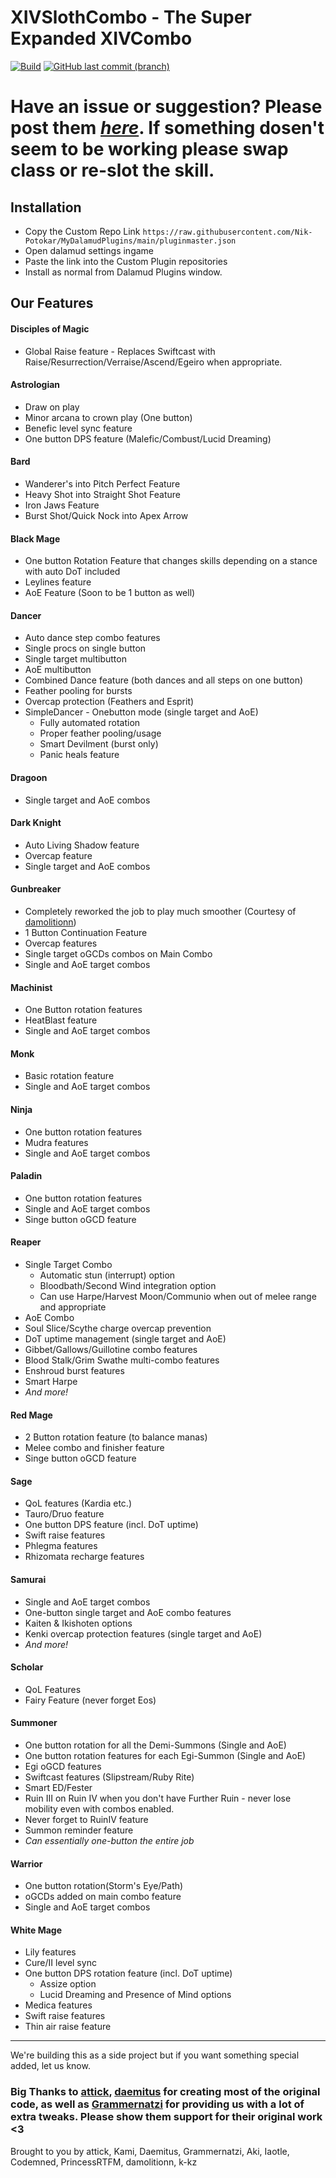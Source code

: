 # XIVSlothCombo - The Super Expanded XIVCombo

[![Build](https://img.shields.io/github/workflow/status/Nik-Potokar/XIVSlothCombo/Build?style=for-the-badge)](https://github.com/Nik-Potokar/XIVSlothCombo/actions/workflows/build.yml)
[![GitHub last commit (branch)](https://img.shields.io/github/last-commit/Nik-Potokar/XIVSlothCombo/main?style=for-the-badge)](https://github.com/Nik-Potokar/XIVSlothCombo/commits/main)

# Have an issue or suggestion? Please post them *[here](https://github.com/Nik-Potokar/XIVSlothCombo/issues)*. If something dosen't seem to be working please swap class or re-slot the skill.


## Installation
* Copy the Custom Repo Link `https://raw.githubusercontent.com/Nik-Potokar/MyDalamudPlugins/main/pluginmaster.json`
* Open dalamud settings ingame
* Paste the link into the Custom Plugin repositories
* Install as normal from Dalamud Plugins window.

## Our Features
#### Disciples of Magic
* Global Raise feature - Replaces Swiftcast with Raise/Resurrection/Verraise/Ascend/Egeiro when appropriate.

#### Astrologian
* Draw on play 
* Minor arcana to crown play (One button)
* Benefic level sync feature
* One button DPS feature (Malefic/Combust/Lucid Dreaming)

#### Bard
* Wanderer's into Pitch Perfect Feature
* Heavy Shot into Straight Shot Feature
* Iron Jaws Feature
* Burst Shot/Quick Nock into Apex Arrow

#### Black Mage
* One button Rotation Feature that changes skills depending on a stance with auto DoT included
* Leylines feature
* AoE Feature (Soon to be 1 button as well)

#### Dancer
* Auto dance step combo features
* Single procs on single button
* Single target multibutton
* AoE multibutton 
* Combined Dance feature (both dances and all steps on one button)
* Feather pooling for bursts
* Overcap protection (Feathers and Esprit)
* SimpleDancer - Onebutton mode (single target and AoE)
    * Fully automated rotation
    * Proper feather pooling/usage
    * Smart Devilment (burst only)
    * Panic heals feature  

#### Dragoon
* Single target and AoE combos

#### Dark Knight
* Auto Living Shadow feature
* Overcap feature
* Single target and AoE combos

#### Gunbreaker
* Completely reworked the job to play much smoother (Courtesy of [damolitionn](https://github.com/damolitionn))
* 1 Button Continuation Feature
* Overcap features
* Single target oGCDs combos on Main Combo
* Single and AoE target combos

#### Machinist
* One Button rotation features
* HeatBlast feature
* Single and AoE target combos

#### Monk
* Basic rotation feature
* Single and AoE target combos

#### Ninja
* One button rotation features
* Mudra features
* Single and AoE target combos

#### Paladin
* One button rotation features
* Single and AoE target combos
* Singe button oGCD feature

#### Reaper
* Single Target Combo
    * Automatic stun (interrupt) option
    * Bloodbath/Second Wind integration option
    * Can use Harpe/Harvest Moon/Communio when out of melee range and appropriate
* AoE Combo
* Soul Slice/Scythe charge overcap prevention
* DoT uptime management (single target and AoE)
* Gibbet/Gallows/Guillotine combo features
* Blood Stalk/Grim Swathe multi-combo features
* Enshroud burst features
* Smart Harpe
* *And more!*

#### Red Mage
* 2 Button rotation feature (to balance manas)
* Melee combo and finisher feature
* Singe button oGCD feature

#### Sage
* QoL features (Kardia etc.)
* Tauro/Druo feature
* One button DPS feature (incl. DoT uptime)
* Swift raise features
* Phlegma features
* Rhizomata recharge features

#### Samurai
* Single and AoE target combos
* One-button single target and AoE combo features
* Kaiten & Ikishoten options
* Kenki overcap protection features (single target and AoE)
* *And more!*

#### Scholar
* QoL Features
* Fairy Feature (never forget Eos)

#### Summoner
* One button rotation for all the Demi-Summons (Single and AoE)
* One button rotation features for each Egi-Summon (Single and AoE)
* Egi oGCD features
* Swiftcast features (Slipstream/Ruby Rite)
* Smart ED/Fester
* Ruin III on Ruin IV when you don't have Further Ruin - never lose mobility even with combos enabled.
* Never forget to RuinIV feature
* Summon reminder feature
* *Can essentially one-button the entire job*

#### Warrior
* One button rotation(Storm's Eye/Path)
* oGCDs added on main combo feature
* Single and AoE target combos

#### White Mage
* Lily features
* Cure/II level sync
* One button DPS rotation feature (incl. DoT uptime)
    * Assize option
    * Lucid Dreaming and Presence of Mind options
* Medica features
* Swift raise features
* Thin air raise feature

_________________________________________________________________________________________________________________________________________________________________________________

We're building this as a side project but if you want something special added, let us know.

### Big Thanks to [attick](https://github.com/attickdoor), [daemitus](https://github.com/daemitus) for creating most of the original code, as well as [Grammernatzi](https://github.com/Grammernatzi) for providing us with a lot of extra tweaks. Please show them support for their original work <3 

Brought to you by attick, Kami, Daemitus, Grammernatzi, Aki, Iaotle, Codemned, PrincessRTFM, damolitionn, k-kz
